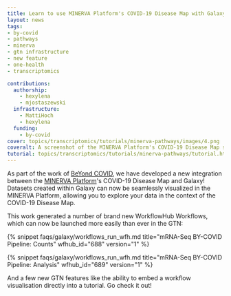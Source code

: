 ```yaml
---
title: Learn to use MINERVA Platform's COVID-19 Disease Map with Galaxy
layout: news
tags:
- by-covid
- pathways
- minerva
- gtn infrastructure
- new feature
- one-health
- transcriptomics

contributions:
  authorship:
    - hexylena
    - mjostaszewski
  infrastructure:
    - MattiHoch
    - hexylena
  funding:
    - by-covid
cover: topics/transcriptomics/tutorials/minerva-pathways/images/4.png
coveralt: A screenshot of the MINERVA Platform's COVID-19 Disease Map showing the PAMP signalling pathway submap in view in center as well as some genes in a table to the right.
tutorial: topics/transcriptomics/tutorials/minerva-pathways/tutorial.html
---
```


As part of the work of [BeYond COVID](https://by-covid.org/), we have developed a new integration between the [MINERVA Platform](https://covid19map.elixir-luxembourg.org/minerva/)'s COVID-19 Disease Map and Galaxy! Datasets created within Galaxy can now be seamlessly visualized in the MINERVA Platform, allowing you to explore your data in the context of the COVID-19 Disease Map.

This work generated a number of brand new WorkflowHub Workflows, which can now be launched more easily than ever in the GTN:

{% snippet faqs/galaxy/workflows_run_wfh.md title="mRNA-Seq BY-COVID Pipeline: Counts" wfhub_id="688" version="1" %}

{% snippet faqs/galaxy/workflows_run_wfh.md title="mRNA-Seq BY-COVID Pipeline: Analysis" wfhub_id="689" version="1" %}

And a few new GTN features like the ability to embed a workflow visualisation directly into a tutorial.
Go check it out!

